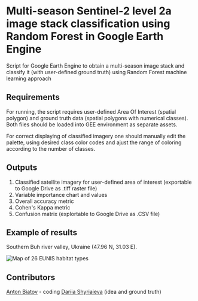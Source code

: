 # Multi-season Sentinel-2 level 2a image stack classification using Random Forest in Google Earth Engine
Script for Google Earth Engine to obtain a multi-season image stack and classify it (with user-defined ground truth) using Random Forest machine learning approach
 
## Requirements
For running, the script requires user-defined Area Of Interest (spatial polygon) and ground truth data (spatial polygons with numerical classes). Both files should be loaded into GEE environment as separate assets.
 
For correct displaying of classified imagery one should manually edit the palette, using  desired class color codes and ajust the range of coloring according to the number of classes.
 
## Outputs
1. Classified satellite imagery for user-defined area of interest (exportable to Google Drive as .tiff raster file)
2. Variable importance chart and values
3. Overall accuracy metric
4. Cohen's Kappa metric
5. Confusion matrix (explortable to Google Drive as .CSV file)
 
## Example of results
Southern Buh river valley, Ukraine (47.96 N, 31.03 E).
 
![Map of 26 EUNIS habitat types](https://github.com/olehprylutskyi/multi-season-sentinel-l2a-imagery-classification/exampleresults.png)

## Contributors
[Anton Biatov](https://github.com/abiatov) - coding
[Dariia Shyriaieva](darshyr@gmail.com) (idea and ground truth)
 
 